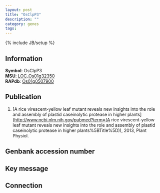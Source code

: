 ```yaml
---
layout: post
title: "OsClpP3"
description: ""
category: genes
tags: 
---
```

{% include JB/setup %}

## Information
__Symbol__: OsClpP3  
__MSU__: [LOC_Os01g32350](http://rice.plantbiology.msu.edu/cgi-bin/ORF_infopage.cgi?orf=LOC_Os01g32350)  
__RAPdb__: [Os01g0507900](http://rapdb.dna.affrc.go.jp/viewer/gbrowse_details/irgsp1?name=Os01g0507900)  

## Publication
1. [A rice virescent-yellow leaf mutant reveals new insights into the role and assembly of plastid caseinolytic protease in higher plants](http://www.ncbi.nlm.nih.gov/pubmed?term=(A rice virescent-yellow leaf mutant reveals new insights into the role and assembly of plastid caseinolytic protease in higher plants%5BTitle%5D)), 2013, Plant Physiol.

## Genbank accession number

## Key message

## Connection


